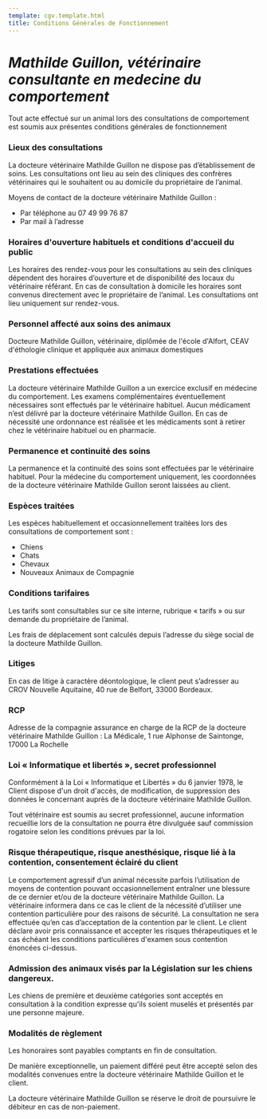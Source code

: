 ```yaml
---
template: cgv.template.html
title: Conditions Générales de Fonctionnement
---
```

# ***Mathilde Guillon, vétérinaire consultante en medecine du comportement***

Tout acte effectué sur un animal lors des consultations de comportement est soumis aux présentes conditions générales de fonctionnement

### Lieux des consultations

La docteure vétérinaire Mathilde Guillon ne dispose pas d’établissement de soins. Les consultations ont lieu au sein des cliniques des confrères vétérinaires qui le souhaitent ou au domicile du propriétaire de l’animal. 

Moyens de contact de la docteure vétérinaire Mathilde Guillon :

* Par téléphone au 07 49 99 76 87
* Par mail à l’adresse *[](mailto:)*

### Horaires d'ouverture habituels et conditions d'accueil du public

Les horaires des rendez-vous pour les consultations au sein des cliniques dépendent des horaires d’ouverture et de disponibilité des locaux du vétérinaire référant. En cas de consultation à domicile les horaires sont convenus directement avec le propriétaire de l’animal. Les consultations ont lieu uniquement sur rendez-vous.

### Personnel affecté aux soins des animaux

Docteure Mathilde Guillon, vétérinaire, diplômée de l'école d'Alfort, CEAV d'éthologie clinique et appliquée aux animaux domestiques

### Prestations effectuées

La docteure vétérinaire Mathilde Guillon a un exercice exclusif en médecine du comportement. Les examens complémentaires éventuellement nécessaires sont effectués par le vétérinaire habituel. Aucun médicament n’est délivré par la docteure vétérinaire Mathilde Guillon. En cas de nécessité une ordonnance est réalisée et les médicaments sont à retirer chez le vétérinaire habituel ou en pharmacie.

### Permanence et continuité des soins

La permanence et la continuité des soins sont effectuées par le vétérinaire habituel. Pour la médecine du comportement uniquement, les coordonnées de la docteure vétérinaire Mathilde Guillon seront laissées au client.

### Espèces traitées

Les espèces habituellement et occasionnellement traitées lors des consultations de comportement sont :

* Chiens
* Chats
* Chevaux
* Nouveaux Animaux de Compagnie 

### Conditions tarifaires

Les tarifs sont consultables sur ce site interne, rubrique « tarifs » ou sur demande du propriétaire de l’animal.

Les frais de déplacement sont calculés depuis l’adresse du siège social de la docteure Mathilde Guillon.

### Litiges

En cas de litige à caractère déontologique, le client peut s’adresser au CROV Nouvelle Aquitaine, 40 rue de Belfort, 33000 Bordeaux.

### RCP

Adresse de la compagnie assurance en charge de la RCP de la docteure vétérinaire Mathilde Guillon : La Médicale, 1 rue Alphonse de Saintonge, 17000 La Rochelle 

### Loi « Informatique et libertés », secret professionnel

Conformément à la Loi « Informatique et Libertés » du 6 janvier 1978, le Client dispose d'un droit d'accès, de modification, de suppression des données le concernant auprès de la docteure vétérinaire Mathilde Guillon.

Tout vétérinaire est soumis au secret professionnel, aucune information recueillie lors de la consultation ne pourra être divulguée sauf commission rogatoire selon les conditions prévues par la loi.

### Risque thérapeutique, risque anesthésique, risque lié à la contention, consentement éclairé du client

Le comportement agressif d’un animal nécessite parfois l’utilisation de moyens de contention pouvant occasionnellement entraîner une blessure de ce dernier et/ou de la docteure vétérinaire Mathilde Guillon. La vétérinaire informera dans ce cas le client de la nécessité d’utiliser une contention particulière pour des raisons de sécurité. La consultation ne sera effectuée qu’en cas d’acceptation de la contention par le client. Le client déclare avoir pris connaissance et accepter les risques thérapeutiques et le cas échéant les conditions particulières d'examen sous contention énoncées ci-dessus.

### Admission des animaux visés par la Législation sur les chiens dangereux.

Les chiens de première et deuxième catégories sont acceptés en consultation à la condition expresse qu'ils soient muselés et présentés par une personne majeure.

### Modalités de règlement

Les honoraires sont payables comptants en fin de consultation.

De manière exceptionnelle, un paiement différé peut être accepté selon des modalités convenues entre la docteure vétérinaire Mathilde Guillon et le client.

La docteure vétérinaire Mathilde Guillon se réserve le droit de poursuivre le débiteur en cas de non-paiement.

